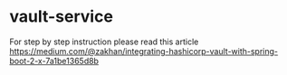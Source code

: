 # vault-service
For step by step instruction please read this article
https://medium.com/@zakhan/integrating-hashicorp-vault-with-spring-boot-2-x-7a1be1365d8b
